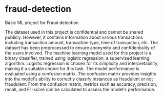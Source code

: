# fraud-detection
Basic ML project for Fraud detection 

The dataset used in this project is confidential and cannot be shared publicly. However, it contains information about various transactions including transaction amount, transaction type, time of transaction, etc. The dataset has been preprocessed to ensure anonymity and confidentiality of the users involved. The machine learning model used for this project is a binary classifier, trained using logistic regression, a supervised learning algorithm. Logistic regression is chosen for its simplicity and interpretability, making it a suitable choice for this task.
The model performance is evaluated using a confusion matrix. The confusion matrix provides insights into the model's ability to correctly classify instances as fraudulent or not fraudulent. From the confusion matrix, metrics such as accuracy, precision, recall, and F1-score can be calculated to assess the model's performance.
